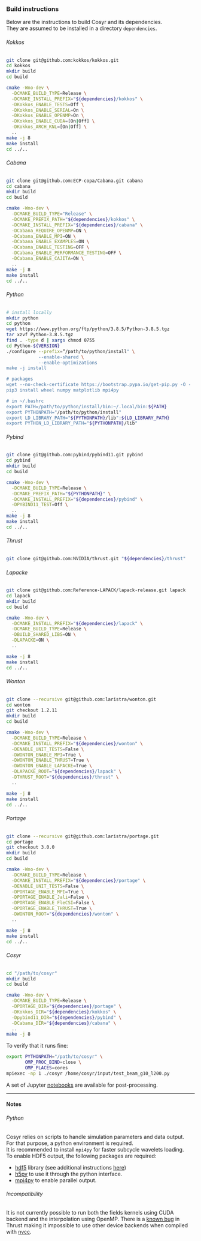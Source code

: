 ### Build instructions

Below are the instructions to build Cosyr and its dependencies.  
They are assumed to be installed in a directory `dependencies`.

###### Kokkos

```bash
git clone git@github.com:kokkos/kokkos.git
cd kokkos
mkdir build
cd build

cmake -Wno-dev \
  -DCMAKE_BUILD_TYPE=Release \
  -DCMAKE_INSTALL_PREFIX="${dependencies}/kokkos" \
  -DKokkos_ENABLE_TESTS=Off \
  -DKokkos_ENABLE_SERIAL=On \
  -DKokkos_ENABLE_OPENMP=On \
  -DKokkos_ENABLE_CUDA=[On|Off] \
  -DKokkos_ARCH_KNL=[On|Off] \
  ..
make -j 8
make install
cd ../..
```

###### Cabana

```bash
git clone git@github.com:ECP-copa/Cabana.git cabana
cd cabana
mkdir build
cd build

cmake -Wno-dev \
  -DCMAKE_BUILD_TYPE="Release" \
  -DCMAKE_PREFIX_PATH="${dependencies}/kokkos" \
  -DCMAKE_INSTALL_PREFIX="${dependencies}/cabana" \
  -DCabana_REQUIRE_OPENMP=ON \
  -DCabana_ENABLE_MPI=ON \
  -DCabana_ENABLE_EXAMPLES=ON \
  -DCabana_ENABLE_TESTING=OFF \
  -DCabana_ENABLE_PERFORMANCE_TESTING=OFF \
  -DCabana_ENABLE_CAJITA=ON \
  ..
make -j 8
make install
cd ../..
```

###### Python
```bash
# install locally
mkdir python
cd python
wget https://www.python.org/ftp/python/3.8.5/Python-3.8.5.tgz
tar xzvf Python-3.8.5.tgz
find . -type d | xargs chmod 0755
cd Python-${VERSION}
./configure --prefix=“/path/to/python/install" \
            --enable-shared \
            --enable-optimizations
make -j install

# packages
wget --no-check-certificate https://bootstrap.pypa.io/get-pip.py -O - | python3 - --user
pip3 install wheel numpy matplotlib mpi4py

# in ~/.bashrc
export PATH=/path/to/python/install/bin:~/.local/bin:${PATH}
export PYTHONPATH="/path/to/python/install"
export LD_LIBRARY_PATH="${PYTHONPATH}/lib":${LD_LIBRARY_PATH}
export PYTHON_LD_LIBRARY_PATH="${PYTHONPATH}/lib"
```

###### Pybind

```bash
git clone git@github.com:pybind/pybind11.git pybind
cd pybind
mkdir build
cd build

cmake -Wno-dev \
  -DCMAKE_BUILD_TYPE=Release \
  -DCMAKE_PREFIX_PATH="${PYTHONPATH}" \
  -DCMAKE_INSTALL_PREFIX="${dependencies}/pybind" \
  -DPYBIND11_TEST=Off \
  ..
make -j 8
make install
cd ../..
```

###### Thrust

```bash
git clone git@github.com:NVIDIA/thrust.git "${dependencies}/thrust"
```

###### Lapacke

```bash
git clone git@github.com:Reference-LAPACK/lapack-release.git lapack
cd lapack
mkdir build
cd build

cmake -Wno-dev \
  -DCMAKE_INSTALL_PREFIX="${dependencies}/lapack" \
  -DCMAKE_BUILD_TYPE=Release \
  -DBUILD_SHARED_LIBS=ON \
  -DLAPACKE=ON \
  ..

make -j 8
make install
cd ../..
```

###### Wonton

```bash
git clone --recursive git@github.com:laristra/wonton.git
cd wonton
git checkout 1.2.11
mkdir build
cd build

cmake -Wno-dev \
  -DCMAKE_BUILD_TYPE=Release \
  -DCMAKE_INSTALL_PREFIX="${dependencies}/wonton" \
  -DENABLE_UNIT_TESTS=False \
  -DWONTON_ENABLE_MPI=True \
  -DWONTON_ENABLE_THRUST=True \
  -DWONTON_ENABLE_LAPACKE=True \
  -DLAPACKE_ROOT="${dependencies}/lapack" \
  -DTHRUST_ROOT="${dependencies}/thrust" \
  ..

make -j 8
make install
cd ../..
```

###### Portage

```bash
git clone --recursive git@github.com:laristra/portage.git
cd portage
git checkout 3.0.0
mkdir build
cd build

cmake -Wno-dev \
  -DCMAKE_BUILD_TYPE=Release \
  -DCMAKE_INSTALL_PREFIX="${dependencies}/portage" \
  -DENABLE_UNIT_TESTS=False \
  -DPORTAGE_ENABLE_MPI=True \
  -DPORTAGE_ENABLE_Jali=False \
  -DPORTAGE_ENABLE_FleCSI=False \
  -DPORTAGE_ENABLE_THRUST=True \
  -DWONTON_ROOT="${dependencies}/wonton" \
  ..

make -j 8
make install
cd ../..
```

###### Cosyr

```bash
cd "/path/to/cosyr"
mkdir build
cd build

cmake -Wno-dev \
  -DCMAKE_BUILD_TYPE=Release \
  -DPORTAGE_DIR="${dependencies}/portage" \
  -DKokkos_DIR="${dependencies}/kokkos" \
  -Dpybind11_DIR="${dependencies}/pybind" \
  -DCabana_DIR="${dependencies}/cabana" \
  ..
make -j 8  
```

To verify that it runs fine:

```bash
export PYTHONPATH="/path/to/cosyr" \
       OMP_PROC_BIND=close \
       OMP_PLACES=cores
mpiexec -np 1 ./cosyr /home/cosyr/input/test_beam_g10_l200.py       
```

A set of Jupyter [notebooks](../analysis) are available for post-processing.

--------------------------------
#### Notes

###### Python

Cosyr relies on scripts to handle simulation parameters and data output.  
For that purpose, a python environment is required.  
It is recommended to install `mpi4py` for faster subcycle wavelets loading.  
To enable HDF5 output, the following packages are required:

- [hdf5](https://www.hdfgroup.org/downloads/hdf5) library (see additional instructions [here](./HDF5.md))
- [h5py](https://github.com/h5py/h5py) to use it through the python interface.
- [mpi4py](https://bitbucket.org/mpi4py/mpi4py/src/master/) to enable parallel output.


###### Incompatibility

It is not currently possible to run both the fields kernels using CUDA backend and the interpolation using OpenMP. There is a [known bug](https://github.com/thrust/thrust/issues/962) in Thrust making it impossible to use other device backends when compiled with [nvcc](https://docs.nvidia.com/cuda/cuda-compiler-driver-nvcc/index.html). 

